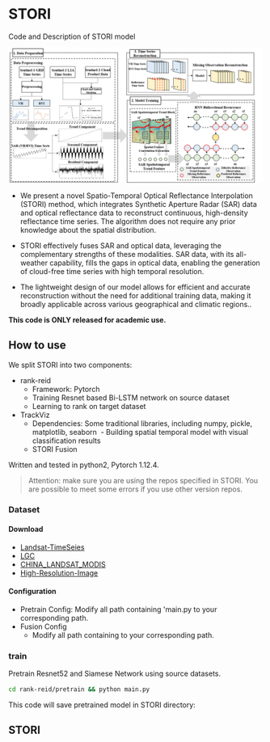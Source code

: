 # STORI
Code and Description of STORI model

![STORI](Flowchat.png)

- We present a novel  Spatio-Temporal Optical Reflectance Interpolation (STORI) method, which integrates Synthetic Aperture Radar (SAR) data and optical reflectance data to reconstruct continuous, high-density reflectance time series. The algorithm does not require any prior knowledge about the spatial distribution.

- STORI effectively fuses SAR and optical data, leveraging the complementary strengths of these modalities. SAR data, with its all-weather capability, fills the gaps in optical data, enabling the generation of cloud-free time series with high temporal resolution.

- The lightweight design of our model allows for efficient and accurate reconstruction without the need for additional training data, making it broadly applicable across various geographical and climatic regions..

**This code is ONLY released for academic use.**

## How to use
We split STORI into two components:

- rank-reid
  - Framework: Pytorch
  - Training Resnet based Bi-LSTM network on source dataset
  - Learning to rank on target dataset
- TrackViz
  - Dependencies: Some traditional libraries, including numpy, pickle, matplotlib, seaborn
  - Building spatial temporal model with visual classification results
  - STORI Fusion

Written and tested in python2, Pytorch 1.12.4.

>Attention: make sure you are using the repos specified in STORI. You are possible to meet some errors if you use other version repos.

### Dataset
#### Download
 - [Landsat-TimeSeies]([https://data.csiro.au/collection/csiro:5846](https://data.csiro.au/collection/csiro:5846))
 - [LGC]([https://data.csiro.au/collection/csiro:5847v3](https://data.csiro.au/collection/csiro:5847v3))
 - [CHINA_LANDSAT_MODIS]([https://pan.baidu.com/s/1ymgud6tnY6XB5CTCXPUfnw](https://pan.baidu.com/s/1ymgud6tnY6XB5CTCXPUfnw))
 - [High-Resolution-Image]([http://sshy3s.com/newsitem/27839360](http://sshy3s.com/newsitem/278393600))


#### Configuration
- Pretrain Config: Modify all path containing 'main.py  to your corresponding path.
- Fusion Config 
  - Modify all path containing  to your corresponding path.

### train
Pretrain Resnet52 and Siamese Network using source datasets.

```bash
cd rank-reid/pretrain && python main.py
```

This code will save pretrained model in STORI directory:


## STORI
